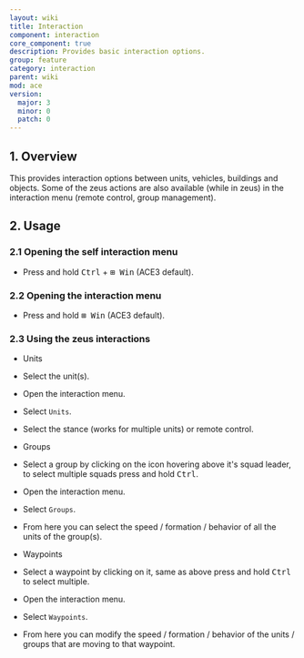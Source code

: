 ```yaml
---
layout: wiki
title: Interaction
component: interaction
core_component: true
description: Provides basic interaction options.
group: feature
category: interaction
parent: wiki
mod: ace
version:
  major: 3
  minor: 0
  patch: 0
---
```


## 1. Overview

This provides interaction options between units, vehicles, buildings and objects.
Some of the zeus actions are also available (while in zeus) in the interaction menu (remote control, group management).

## 2. Usage

### 2.1 Opening the self interaction menu
- Press and hold <kbd>Ctrl</kbd> + <kbd>⊞&nbsp;Win</kbd> (ACE3 default).

### 2.2 Opening the interaction menu
- Press and hold <kbd>⊞&nbsp;Win</kbd> (ACE3 default).

### 2.3 Using the zeus interactions
- Units
 - Select the unit(s).
 - Open the interaction menu.
 - Select `Units`.
 - Select the stance (works for multiple units) or remote control.

- Groups
 - Select a group by clicking on the icon hovering above it's squad leader, to select multiple squads press and hold <kbd>Ctrl</kbd>.
 - Open the interaction menu.
 - Select `Groups`.
 - From here you can select the speed / formation / behavior of all the units of the group(s).

- Waypoints
 - Select a waypoint by clicking on it, same as above press and hold <kbd>Ctrl</kbd> to select multiple.
 - Open the interaction menu.
 - Select `Waypoints`.
 - From here you can modify the speed / formation / behavior of the units / groups that are moving to that waypoint.
